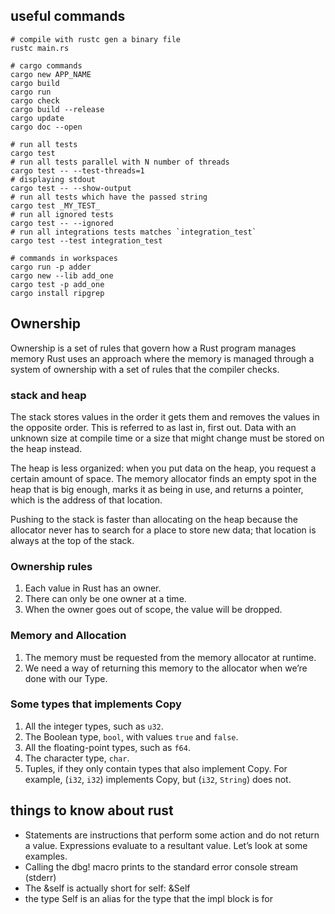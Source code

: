 
## useful commands
```shell
# compile with rustc gen a binary file
rustc main.rs

# cargo commands
cargo new APP_NAME
cargo build
cargo run
cargo check
cargo build --release
cargo update
cargo doc --open

# run all tests
cargo test
# run all tests parallel with N number of threads
cargo test -- --test-threads=1
# displaying stdout 
cargo test -- --show-output
# run all tests which have the passed string
cargo test _MY_TEST_
# run all ignored tests
cargo test -- --ignored
# run all integrations tests matches `integration_test` 
cargo test --test integration_test

# commands in workspaces
cargo run -p adder 
cargo new --lib add_one
cargo test -p add_one
cargo install ripgrep 
```

## Ownership
Ownership is a set of rules that govern how a Rust program manages memory
Rust uses an approach where the memory is managed through a system of ownership with a set of rules that the compiler checks.

### stack and heap
The stack stores values in the order it gets them and removes the values in the opposite order. This is referred to as last in, first out.
Data with an unknown size at compile time or a size that might change must be stored on the heap instead.

The heap is less organized: when you put data on the heap, you request a certain amount of space. 
The memory allocator finds an empty spot in the heap that is big enough, marks it as being in use, and returns a pointer, which is the address of that location.

Pushing to the stack is faster than allocating on the heap because the allocator never has to search for a place to store new data; that location is always at the top of the stack.

### Ownership rules
1. Each value in Rust has an owner.
2. There can only be one owner at a time.
3. When the owner goes out of scope, the value will be dropped.

### Memory and Allocation

1. The memory must be requested from the memory allocator at runtime.
2. We need a way of returning this memory to the allocator when we’re done with our Type.

### Some types that implements Copy
1. All the integer types, such as `u32`.
2. The Boolean type, `bool`, with values `true` and `false`.
3. All the floating-point types, such as `f64`.
4. The character type, `char`.
5. Tuples, if they only contain types that also implement Copy. For example, (`i32`, `i32`) implements Copy, but (`i32`, `String`) does not.

## things to know about rust

* Statements are instructions that perform some action and do not return a value.
  Expressions evaluate to a resultant value. Let’s look at some examples.
* Calling the dbg! macro prints to the standard error console stream (stderr) 
* The &self is actually short for self: &Self
* the type Self is an alias for the type that the impl block is for